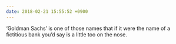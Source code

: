 ```yaml
---
date: 2018-02-21 15:55:52 +0900
---
```

‘Goldman Sachs’ is one of those names that if it were the name of a fictitious bank you’d say is a little too on the nose.

